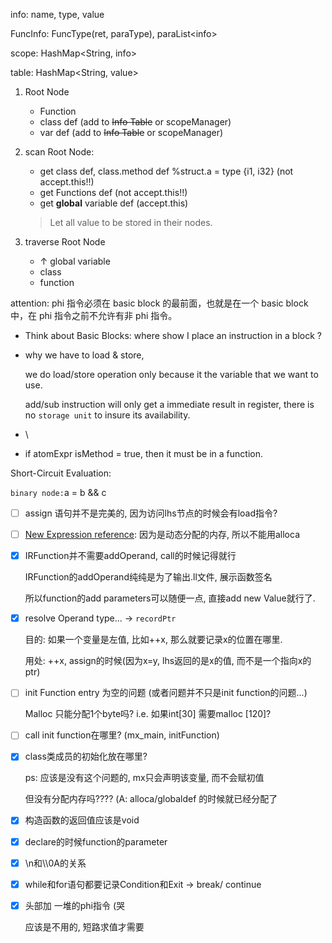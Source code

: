 info: name, type, value

FuncInfo: FuncType(ret, paraType), paraList\<info\>

scope: HashMap\<String, info\>

table: HashMap\<String, value\>

1. Root Node

   - Function 
   - class def (add to ~~Info Table~~  or scopeManager)
   - var def (add to ~~Info Table~~  or scopeManager)

2. scan Root Node:

   - get class def, class.method def %struct.a = type {i1, i32} (not accept.this!!)
   - get Functions def (not accept.this!!)
   - get **global** variable def (accept.this)

   > Let all value to be stored in their nodes.

3. traverse Root Node

   - ↑ global variable
   - class
   - function



attention: phi 指令必须在 basic block 的最前面，也就是在一个 basic block 中，在 phi 指令之前不允许有非 phi 指令。

- Think about Basic Blocks: where show I place an instruction in a block ?


- why we have to load & store, 

  we do load/store operation only because it the variable that we want to use.

  add/sub instruction will only get a immediate result in register, there is no `storage unit` to insure its availability.

- \

- if atomExpr isMethod = true, then it must be in a function.

Short-Circuit Evaluation:

`binary node:`a = b && c



- [ ] assign 语句并不是完美的, 因为访问lhs节点的时候会有load指令?

- [ ] [New Expression reference](https://www.runoob.com/cplusplus/cpp-dynamic-memory.html): 因为是动态分配的内存, 所以不能用alloca

- [x] IRFunction并不需要addOperand, call的时候记得就行

  IRFunction的addOperand纯纯是为了输出.ll文件, 展示函数签名 

  所以function的add parameters可以随便一点, 直接add new Value就行了.

- [x] resolve Operand type... → `recordPtr` 

  目的: 如果一个变量是左值, 比如++x, 那么就要记录x的位置在哪里.

  用处: ++x, assign的时候(因为x=y, lhs返回的是x的值, 而不是一个指向x的ptr)

- [ ] init Function entry 为空的问题 (或者问题并不只是init function的问题...)

  Malloc 只能分配1个byte吗? i.e. 如果int[30] 需要malloc [120]?

- [ ] call init function在哪里? (mx_main, initFunction)

- [x] class类成员的初始化放在哪里? 

  ps: 应该是没有这个问题的, mx只会声明该变量, 而不会赋初值

  但没有分配内存吗???? (A: alloca/globaldef 的时候就已经分配了

- [x] 构造函数的返回值应该是void

- [x] declare的时候function的parameter

- [x] \n和\\\0A的关系

- [x] while和for语句都要记录Condition和Exit → break/ continue

- [x] 头部加 一堆的phi指令 (哭

  应该是不用的, 短路求值才需要

